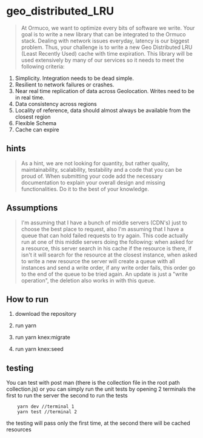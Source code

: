 # geo_distributed_LRU
>At Ormuco, we want to optimize every bits of software we write. Your goal is to write a new library that can be integrated to the Ormuco stack. Dealing with network issues everyday, latency is our biggest problem. Thus, your challenge is to write a new Geo Distributed LRU (Least Recently Used) cache with time expiration. This library will be used extensively by many of our services so it needs to meet the following criteria:         
1. Simplicity. Integration needs to be dead simple.      
2. Resilient to network failures or crashes.      
3. Near real time replication of data across Geolocation. Writes need to be in real time.      
4. Data consistency across regions      
5. Locality of reference, data should almost always be available from the closest region      
6. Flexible Schema      
7. Cache can expire   

## hints
>As a hint, we are not looking for quantity, but rather quality, maintainability, scalability, testability and a code that you can be proud of.   When submitting your code add the necessary documentation to explain your overall design and missing functionalities.  Do it to the best of your knowledge.


## Assumptions

>I'm assuming that I have a bunch of middle servers (CDN's) just to choose the best place to request, also I'm assuming that I have a queue that can hold failed requests to try again. This code actually run at one of this middle servers doing the following:
when asked for a resource, this server search in his cache if the resource is there,
if isn't it will search for the resource at the closest instance, when asked to write
a new resource the server will create a queue with all instances and send a write 
order, if any write order fails, this order go to the end of the queue to be tried again. An update is just a "write operation", the deletion also works in with this queue.

## How to run 

1. download the repository

2. run yarn

3. run yarn knex:migrate

4. run yarn knex:seed

## testing

You can test with post man (there is the collection file in the root path collection.js)
or you can simply run the unit tests by opening 2 terminals the first to run the server the second to run the tests

```
    yarn dev //terminal 1
    yarn test //terminal 2
```

the testing will pass only the first time, at the second there will be cached resources